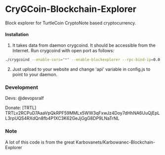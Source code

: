 # CryGCoin-Blockchain-Explorer
Block explorer for TurtleCoin CryptoNote based cryptocurrency.

#### Installation

1) It takes data from daemon crygcoind. It should be accessible from the Internet. Run crygcoind with open port as follows:
```bash
./crygcoind --enable-cors="*" --enable-blockexplorer --rpc-bind-ip=0.0.0.0 --rpc-bind-port=17898
```
2) Just upload to your website and change 'api' variable in config.js to point to your daemon.


### Development
Devs:
    @devopsralf

Donate: [TRTL] TRTLv2RCPuD7AaaVpQkRPF59MMLx5WW3qFxwJz4Doy7dHhNA6UuQjEpLL3rpUQS4RXdQn8fb4P1XC3K62GeJjGgG8DP9LNaTrNL

### Note

A lot of this code is from the great Karbovanets/Karbowanec-Blockchain-Explorer

